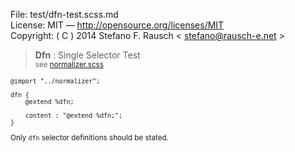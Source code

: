 File:      test/dfn-test.scss.md  
License:   MIT — http://opensource.org/licenses/MIT  
Copyright: ( C ) 2014 Stefano F. Rausch < stefano@rausch-e.net >

> **Dfn** : Single Selector Test  
> <small> see [normalizer.scss](../_normalizer.scss.md) </smalll>

    @import "../normalizer";

    dfn {
        @extend %dfn;

        content : "@extend %dfn;";
    }

Only `dfn` selector definitions should be stated.
